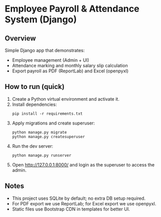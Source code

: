 # Employee Payroll & Attendance System (Django)

## Overview
Simple Django app that demonstrates:
- Employee management (Admin + UI)
- Attendance marking and monthly salary slip calculation
- Export payroll as PDF (ReportLab) and Excel (openpyxl)

## How to run (quick)
1. Create a Python virtual environment and activate it.
2. Install dependencies:
   ```
   pip install -r requirements.txt
   ```
3. Apply migrations and create superuser:
   ```
   python manage.py migrate
   python manage.py createsuperuser
   ```
4. Run the dev server:
   ```
   python manage.py runserver
   ```
5. Open http://127.0.0.1:8000/ and login as the superuser to access the admin.

## Notes
- This project uses SQLite by default; no extra DB setup required.
- For PDF export we use ReportLab; for Excel export we use openpyxl.
- Static files use Bootstrap CDN in templates for better UI.

